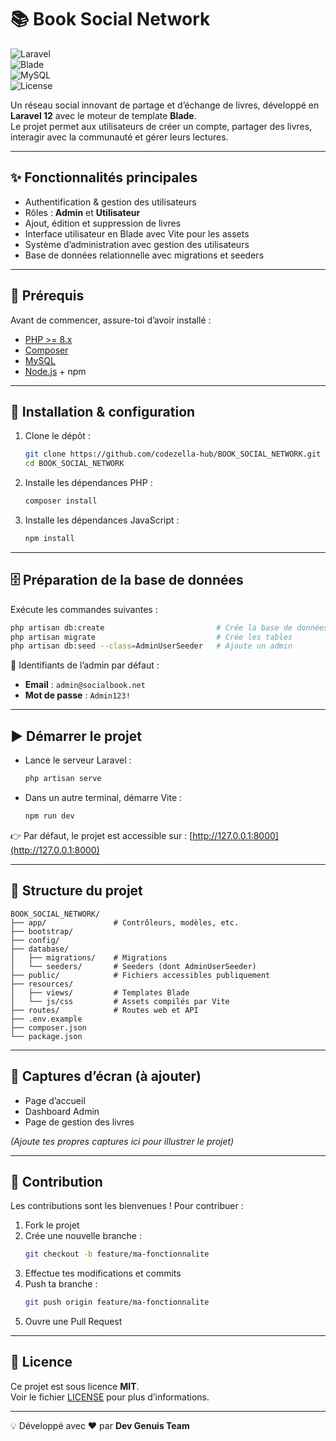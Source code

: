 # 📚 Book Social Network  

![Laravel](https://img.shields.io/badge/Laravel-12-red?style=for-the-badge&logo=laravel)  
![Blade](https://img.shields.io/badge/Blade-Template-orange?style=for-the-badge)  
![MySQL](https://img.shields.io/badge/MySQL-Database-blue?style=for-the-badge&logo=mysql)  
![License](https://img.shields.io/badge/License-MIT-green?style=for-the-badge)  

Un réseau social innovant de partage et d’échange de livres, développé en **Laravel 12** avec le moteur de template **Blade**.  
Le projet permet aux utilisateurs de créer un compte, partager des livres, interagir avec la communauté et gérer leurs lectures.  

---

## ✨ Fonctionnalités principales

- Authentification & gestion des utilisateurs  
- Rôles : **Admin** et **Utilisateur**  
- Ajout, édition et suppression de livres  
- Interface utilisateur en Blade avec Vite pour les assets  
- Système d’administration avec gestion des utilisateurs  
- Base de données relationnelle avec migrations et seeders  

---

## 🧰 Prérequis

Avant de commencer, assure-toi d’avoir installé :  
- [PHP >= 8.x](https://www.php.net/downloads)  
- [Composer](https://getcomposer.org/download/)  
- [MySQL](https://dev.mysql.com/downloads/)  
- [Node.js](https://nodejs.org/en/download/) + npm  

---

## 🚀 Installation & configuration

1. Clone le dépôt :
   ```bash
   git clone https://github.com/codezella-hub/BOOK_SOCIAL_NETWORK.git
   cd BOOK_SOCIAL_NETWORK
   ```

2. Installe les dépendances PHP :
   ```bash
   composer install
   ```

3. Installe les dépendances JavaScript :
   ```bash
   npm install
   ```




---

## 🗄️ Préparation de la base de données

Exécute les commandes suivantes :  

```bash
php artisan db:create                         # Crée la base de données
php artisan migrate                           # Crée les tables
php artisan db:seed --class=AdminUserSeeder   # Ajoute un admin
```

🔑 Identifiants de l’admin par défaut :  
- **Email** : `admin@socialbook.net`  
- **Mot de passe** : `Admin123!`  

---

## ▶️ Démarrer le projet

- Lance le serveur Laravel :
  ```bash
  php artisan serve
  ```

- Dans un autre terminal, démarre Vite :
  ```bash
  npm run dev
  ```

👉 Par défaut, le projet est accessible sur : [http://127.0.0.1:8000](http://127.0.0.1:8000)

---

## 📂 Structure du projet

```
BOOK_SOCIAL_NETWORK/
├── app/               # Contrôleurs, modèles, etc.
├── bootstrap/
├── config/
├── database/
│   ├── migrations/    # Migrations
│   └── seeders/       # Seeders (dont AdminUserSeeder)
├── public/            # Fichiers accessibles publiquement
├── resources/
│   ├── views/         # Templates Blade
│   └── js/css         # Assets compilés par Vite
├── routes/            # Routes web et API
├── .env.example
├── composer.json
└── package.json
```

---

## 📸 Captures d’écran (à ajouter)

- Page d’accueil  
- Dashboard Admin  
- Page de gestion des livres  

*(Ajoute tes propres captures ici pour illustrer le projet)*

---

## 🤝 Contribution

Les contributions sont les bienvenues ! Pour contribuer :  

1. Fork le projet  
2. Crée une nouvelle branche :  
   ```bash
   git checkout -b feature/ma-fonctionnalite
   ```
3. Effectue tes modifications et commits  
4. Push ta branche :  
   ```bash
   git push origin feature/ma-fonctionnalite
   ```
5. Ouvre une Pull Request  

---

## 📄 Licence

Ce projet est sous licence **MIT**.  
Voir le fichier [LICENSE](LICENSE) pour plus d’informations.  

---

💡 Développé avec ❤️ par **Dev Genuis Team**  
